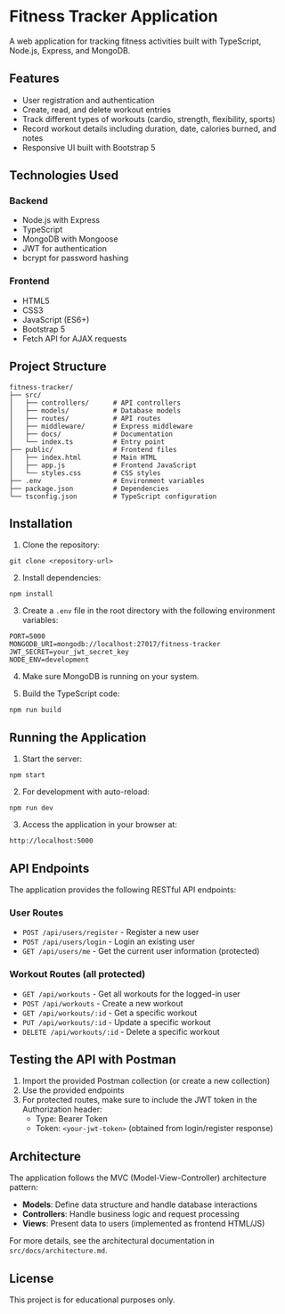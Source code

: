 # Fitness Tracker Application

A web application for tracking fitness activities built with TypeScript, Node.js, Express, and MongoDB.

## Features

- User registration and authentication
- Create, read, and delete workout entries
- Track different types of workouts (cardio, strength, flexibility, sports)
- Record workout details including duration, date, calories burned, and notes
- Responsive UI built with Bootstrap 5

## Technologies Used

### Backend
- Node.js with Express
- TypeScript
- MongoDB with Mongoose
- JWT for authentication
- bcrypt for password hashing

### Frontend
- HTML5
- CSS3
- JavaScript (ES6+)
- Bootstrap 5
- Fetch API for AJAX requests

## Project Structure

```
fitness-tracker/
├── src/
│   ├── controllers/      # API controllers
│   ├── models/           # Database models
│   ├── routes/           # API routes
│   ├── middleware/       # Express middleware
│   ├── docs/             # Documentation
│   └── index.ts          # Entry point
├── public/               # Frontend files
│   ├── index.html        # Main HTML
│   ├── app.js            # Frontend JavaScript
│   └── styles.css        # CSS styles
├── .env                  # Environment variables
├── package.json          # Dependencies
└── tsconfig.json         # TypeScript configuration
```

## Installation

1. Clone the repository:
```
git clone <repository-url>
```

2. Install dependencies:
```
npm install
```

3. Create a `.env` file in the root directory with the following environment variables:
```
PORT=5000
MONGODB_URI=mongodb://localhost:27017/fitness-tracker
JWT_SECRET=your_jwt_secret_key
NODE_ENV=development
```

4. Make sure MongoDB is running on your system.

5. Build the TypeScript code:
```
npm run build
```

## Running the Application

1. Start the server:
```
npm start
```

2. For development with auto-reload:
```
npm run dev
```

3. Access the application in your browser at:
```
http://localhost:5000
```

## API Endpoints

The application provides the following RESTful API endpoints:

### User Routes

- `POST /api/users/register` - Register a new user
- `POST /api/users/login` - Login an existing user
- `GET /api/users/me` - Get the current user information (protected)

### Workout Routes (all protected)

- `GET /api/workouts` - Get all workouts for the logged-in user
- `POST /api/workouts` - Create a new workout
- `GET /api/workouts/:id` - Get a specific workout
- `PUT /api/workouts/:id` - Update a specific workout
- `DELETE /api/workouts/:id` - Delete a specific workout

## Testing the API with Postman

1. Import the provided Postman collection (or create a new collection)
2. Use the provided endpoints
3. For protected routes, make sure to include the JWT token in the Authorization header:
   - Type: Bearer Token
   - Token: `<your-jwt-token>` (obtained from login/register response)

## Architecture

The application follows the MVC (Model-View-Controller) architecture pattern:

- **Models**: Define data structure and handle database interactions
- **Controllers**: Handle business logic and request processing
- **Views**: Present data to users (implemented as frontend HTML/JS)

For more details, see the architectural documentation in `src/docs/architecture.md`.

## License

This project is for educational purposes only. 